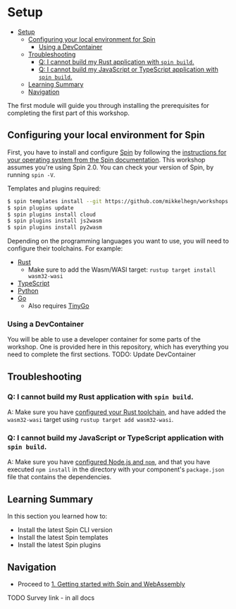 # Setup

- [Setup](#setup)
  - [Configuring your local environment for Spin](#configuring-your-local-environment-for-spin)
    - [Using a DevContainer](#using-a-devcontainer)
  - [Troubleshooting](#troubleshooting)
    - [Q: I cannot build my Rust application with `spin build`.](#q-i-cannot-build-my-rust-application-with-spin-build)
    - [Q: I cannot build my JavaScript or TypeScript application with `spin build`.](#q-i-cannot-build-my-javascript-or-typescript-application-with-spin-build)
  - [Learning Summary](#learning-summary)
  - [Navigation](#navigation)

The first module will guide you through installing the prerequisites for completing the first part of this workshop.

## Configuring your local environment for Spin

First, you have to install and configure [Spin](https://fermyon.com/spin) by following the [instructions for your operating system from the Spin documentation](https://developer.fermyon.com/spin/install). This workshop assumes you're using Spin 2.0. You can check your version of Spin, by running `spin -V`.

Templates and plugins required:

```bash
$ spin templates install --git https://github.com/mikkelhegn/workshops --branch kubecon-na-2023 --update
$ spin plugins update
$ spin plugins install cloud
$ spin plugins install js2wasm
$ spin plugins install py2wasm
```

Depending on the programming languages you want to use, you will need to configure their toolchains. For example:

- [Rust](https://www.rust-lang.org/learn/get-started)
  - Make sure to add the Wasm/WASI target: `rustup target install wasm32-wasi`
- [TypeScript](https://docs.npmjs.com/downloading-and-installing-node-js-and-npm)
- [Python](https://www.python.org/downloads/)
- [Go](https://go.dev/doc/install)
  - Also requires [TinyGo](https://tinygo.org/getting-started/install)

### Using a DevContainer

You will be able to use a developer container for some parts of the workshop. One is provided here in this repository, which has everything you need to complete the first sections.
TODO: Update DevContainer

## Troubleshooting

### Q: I cannot build my Rust application with `spin build`.

A: Make sure you have [configured your Rust toolchain](https://www.rust-lang.org/tools/install), and have added the `wasm32-wasi` target using `rustup target add wasm32-wasi`.

### Q: I cannot build my JavaScript or TypeScript application with `spin build`.

A: Make sure you have [configured Node.js and `npm`](https://docs.npmjs.com/downloading-and-installing-node-js-and-npm), and that you have executed `npm install` in the directory with your component's `package.json` file that contains the dependencies.

## Learning Summary

In this section you learned how to:

- Install the latest Spin CLI version
- Install the latest Spin templates
- Install the latest Spin plugins

## Navigation

- Proceed to [1. Getting started with Spin and WebAssembly](01-spin-getting-started.md)

TODO Survey link - in all docs
